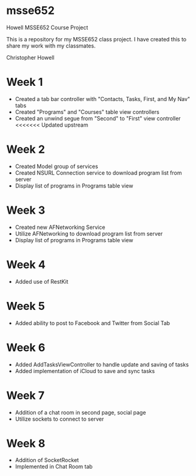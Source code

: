 msse652
=======

Howell MSSE652 Course Project

This is a repository for my MSSE652 class project. I have created this to share my work with my classmates.

Christopher Howell

Week 1 
=======
- Created a tab bar controller with "Contacts, Tasks, First, and My Nav" tabs
- Created "Programs" and "Courses" table view controllers
- Created an unwind segue from "Second" to "First" view controller
<<<<<<< Updated upstream

Week 2
=======
- Created Model group of services
- Created NSURL Connection service to download program list from server
- Display list of programs in Programs table view

Week 3
=======
- Created new AFNetworking Service
- Utilize AFNetworking to download program list from server
- Display list of programs in Programs table view

Week 4 
========
- Added use of RestKit 

Week 5 
=========
- Added ability to post to Facebook and Twitter from Social Tab

Week 6
=========
- Added AddTasksViewController to handle update and saving of tasks
- Added implementation of iCloud to save and sync tasks

Week 7
==========
- Addition of a chat room in second page, social page
- Utilize sockets to connect to server

Week 8 
=========
- Addition of SocketRocket
- Implemented in Chat Room tab
